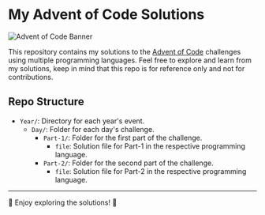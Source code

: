 # My Advent of Code Solutions

![Advent of Code Banner](https://i.imgur.com/RYOVmhE.png)

This repository contains my solutions to the [Advent of Code](https://adventofcode.com/events) challenges using multiple programming languages. Feel free to explore and learn from my solutions, keep in mind that this repo is for reference only and not for contributions.

## Repo Structure

- `Year/`: Directory for each year's event.
  - `Day/`: Folder for each day's challenge.
    - `Part-1/`: Folder for the first part of the challenge.
      - `file`: Solution file for Part-1 in the respective programming language.
    - `Part-2/`: Folder for the second part of the challenge.
      - `file`: Solution file for Part-2 in the respective programming language.

---

🎄 Enjoy exploring the solutions! 🎄
